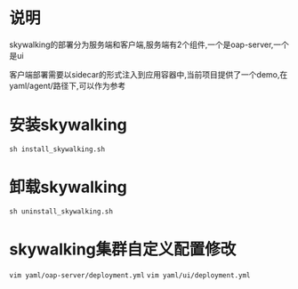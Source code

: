 # 说明
skywalking的部署分为服务端和客户端,服务端有2个组件,一个是oap-server,一个是ui

客户端部署需要以sidecar的形式注入到应用容器中,当前项目提供了一个demo,在yaml/agent/路径下,可以作为参考

# 安装skywalking
`sh install_skywalking.sh`
# 卸载skywalking
`sh uninstall_skywalking.sh`
# skywalking集群自定义配置修改
`vim yaml/oap-server/deployment.yml`
`vim yaml/ui/deployment.yml`
